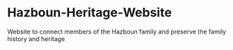 # Hazboun-Heritage-Website
Website to connect members of the Hazboun family and preserve the family history and heritage

